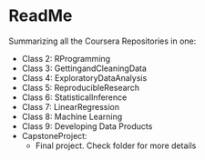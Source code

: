 ReadMe
===================
Summarizing all the Coursera Repositories in one:

* Class 2: RProgramming
* Class 3: GettingandCleaningData
* Class 4: ExploratoryDataAnalysis
* Class 5: ReproducibleResearch
* Class 6: StatisticalInference
* Class 7: LinearRegression
* Class 8: Machine Learning
* Class 9: Developing Data Products
* CapstoneProject:
  * Final project. Check folder for more details
		